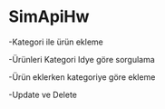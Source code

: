 # SimApiHw

-Kategori ile ürün ekleme

-Ürünleri Kategori Idye göre sorgulama

-Ürün eklerken kategoriye göre ekleme

-Update ve Delete
